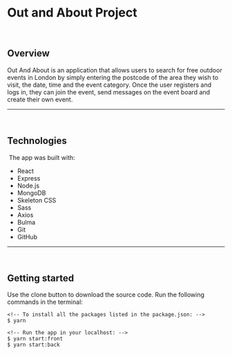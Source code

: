 # Out and About Project
​
## Overview
Out And About is an application that allows users to search for free outdoor events in London by simply entering the postcode of the area they wish to visit, the date, time and the event category. ​Once the user registers and logs in, they can join the event, send messages on the event board and create their own event. 

---
​
## Technologies
​
The app was built with:
​
* React
* Express
* Node.js
* MongoDB
* Skeleton CSS
* Sass
* Axios
* Bulma
* Git
* GitHub
​
---
​
## Getting started

Use the clone button to download the source code. Run the following commands in the terminal:

```
<!-- To install all the packages listed in the package.json: -->
$ yarn

<!-- Run the app in your localhost: -->
$ yarn start:front
$ yarn start:back
```

